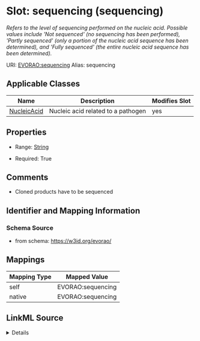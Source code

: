 

# Slot: sequencing (sequencing) 


_Refers to the level of sequencing performed on the nucleic acid. Possible values include 'Not sequenced' (no sequencing has been performed), 'Partly sequenced' (only a portion of the nucleic acid sequence has been determined), and 'Fully sequenced' (the entire nucleic acid sequence has been determined)._





URI: [EVORAO:sequencing](https://w3id.org/evorao/sequencing)
Alias: sequencing

<!-- no inheritance hierarchy -->





## Applicable Classes

| Name | Description | Modifies Slot |
| --- | --- | --- |
| [NucleicAcid](NucleicAcid.md) | Nucleic acid related to a pathogen |  yes  |







## Properties

* Range: [String](String.md)

* Required: True





## Comments

* Cloned products have to be sequenced

## Identifier and Mapping Information







### Schema Source


* from schema: https://w3id.org/evorao/




## Mappings

| Mapping Type | Mapped Value |
| ---  | ---  |
| self | EVORAO:sequencing |
| native | EVORAO:sequencing |




## LinkML Source

<details>
```yaml
name: sequencing
description: Refers to the level of sequencing performed on the nucleic acid. Possible
  values include 'Not sequenced' (no sequencing has been performed), 'Partly sequenced'
  (only a portion of the nucleic acid sequence has been determined), and 'Fully sequenced'
  (the entire nucleic acid sequence has been determined).
title: sequencing
comments:
- Cloned products have to be sequenced
from_schema: https://w3id.org/evorao/
rank: 1000
alias: sequencing
domain_of:
- Nucleic Acid
range: string
required: true
multivalued: false
equals_string_in:
- Not sequenced
- Partly sequenced
- Fully sequenced

```
</details>
